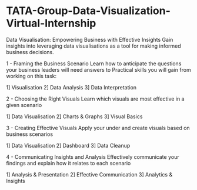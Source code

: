 # TATA-Group-Data-Visualization-Virtual-Internship
Data Visualisation: Empowering Business with Effective Insights Gain insights into leveraging data visualisations as a tool for making informed business decisions.

1 - Framing the Business Scenario Learn how to anticipate the questions your business leaders will need answers to Practical skills you will gain from working on this task:

1] Visualisation 2] Data Analysis 3] Data Interpretation

2 - Choosing the Right Visuals Learn which visuals are most effective in a given scenario

1] Data Visualisation 2] Charts & Graphs 3] Visual Basics

3 - Creating Effective Visuals Apply your under and create visuals based on business scenarios

1] Data Visualisation 2] Dashboard 3] Data Cleanup

4 - Communicating Insights and Analysis Effectively communicate your findings and explain how it relates to each scenario

1] Analysis & Presentation 2] Effective Communication 3] Analytics & Insights

